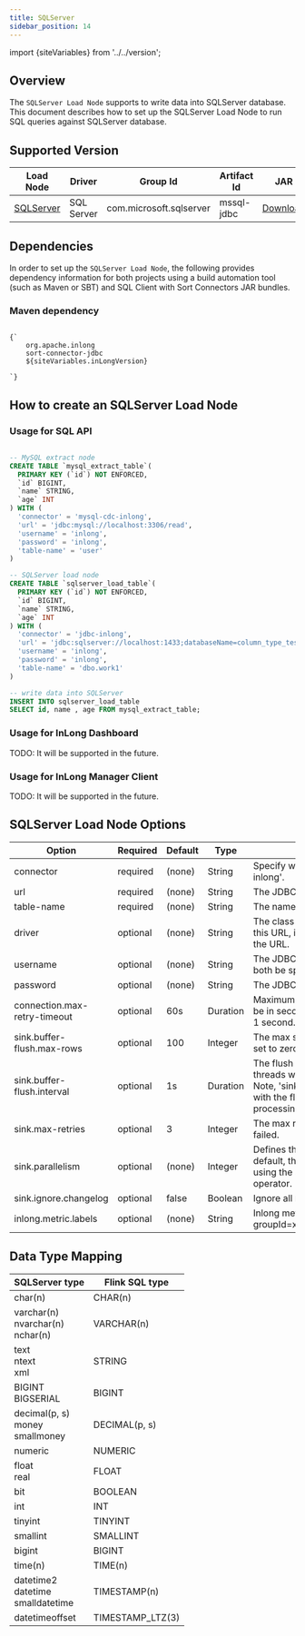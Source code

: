```yaml
---
title: SQLServer
sidebar_position: 14
---
```


import {siteVariables} from '../../version';

## Overview

The `SQLServer Load Node` supports to write data into SQLServer database. This document describes how to set up the SQLServer Load
Node to run SQL queries against SQLServer database.

## Supported Version

| Load Node                | Driver | Group Id | Artifact Id | JAR |                                                                                                                                                                                                                                                                                                                                                                                       
|--------------------------|--------|----------|-------------|-----|
| [SQLServer](./sqlserver.md) | SQL Server  | com.microsoft.sqlserver | mssql-jdbc | [Download](https://mvnrepository.com/artifact/com.microsoft.sqlserver/mssql-jdbc) |

## Dependencies

In order to set up the `SQLServer Load Node`, the following provides dependency information for both projects using a
build automation tool (such as Maven or SBT) and SQL Client with Sort Connectors JAR bundles.

### Maven dependency

<pre><code parentName="pre">
{`<dependency>
    <groupId>org.apache.inlong</groupId>
    <artifactId>sort-connector-jdbc</artifactId>
    <version>${siteVariables.inLongVersion}</version>
</dependency>
`}
</code></pre>

## How to create an SQLServer Load Node

### Usage for SQL API

```sql

-- MySQL extract node
CREATE TABLE `mysql_extract_table`(
  PRIMARY KEY (`id`) NOT ENFORCED,
  `id` BIGINT,
  `name` STRING,
  `age` INT
) WITH (
  'connector' = 'mysql-cdc-inlong',
  'url' = 'jdbc:mysql://localhost:3306/read',
  'username' = 'inlong',
  'password' = 'inlong',
  'table-name' = 'user'
)

-- SQLServer load node
CREATE TABLE `sqlserver_load_table`(
  PRIMARY KEY (`id`) NOT ENFORCED,
  `id` BIGINT,
  `name` STRING,
  `age` INT
) WITH (
  'connector' = 'jdbc-inlong',
  'url' = 'jdbc:sqlserver://localhost:1433;databaseName=column_type_test',
  'username' = 'inlong',
  'password' = 'inlong',
  'table-name' = 'dbo.work1'
)

-- write data into SQLServer
INSERT INTO sqlserver_load_table 
SELECT id, name , age FROM mysql_extract_table;  

```

### Usage for InLong Dashboard

TODO: It will be supported in the future.

### Usage for InLong Manager Client

TODO: It will be supported in the future.

## SQLServer Load Node Options

| Option | Required | Default | Type | Description |
|---------|----------|---------|------|------------|
| connector | required | (none) | String | Specify what connector to use, here should be 'jdbc-inlong'. |
| url | required | (none) | String | The JDBC database url. |
| table-name | required | (none) | String | The name of JDBC table to connect. |
| driver | optional | (none) | String | The class name of the JDBC driver to use to connect to this URL, if not set, it will automatically be derived from the URL. |
| username | optional | (none) | String | The JDBC user name. 'username' and 'password' must both be specified if any of them is specified. |
| password | optional | (none) | String | The JDBC password. |
| connection.max-retry-timeout | optional | 60s | Duration | Maximum timeout between retries. The timeout should be in second granularity and shouldn't be smaller than 1 second. |
| sink.buffer-flush.max-rows | optional | 100 | Integer | The max size of buffered records before flush. Can be set to zero to disable it. |
| sink.buffer-flush.interval | optional | 1s | Duration | The flush interval mills, over this time, asynchronous threads will flush data. Can be set to '0' to disable it. Note, 'sink.buffer-flush.max-rows' can be set to '0' with the flush interval set allowing for complete async processing of buffered actions. | |
| sink.max-retries | optional | 3 | Integer | The max retry times if writing records to database failed. |
| sink.parallelism | optional | (none) | Integer | Defines the parallelism of the JDBC sink operator. By default, the parallelism is determined by the framework using the same parallelism of the upstream chained operator. |
| sink.ignore.changelog | optional | false | Boolean |  Ignore all `RowKind`, ingest them as `INSERT`. |
| inlong.metric.labels | optional | (none) | String | Inlong metric label, format of value is groupId=xxgroup&streamId=xxstream&nodeId=xxnode. |

## Data Type Mapping

| SQLServer type | Flink SQL type |
|----------------|----------------|
| char(n)       | CHAR(n)        |
| varchar(n) <br/> nvarchar(n) <br/> nchar(n) | VARCHAR(n) |
| text <br/> ntext <br/> xml | STRING |
| BIGINT <br/> BIGSERIAL | BIGINT |
| decimal(p, s) <br/> money <br/> smallmoney | DECIMAL(p, s) |
| numeric  | NUMERIC |
| float <br/> real | FLOAT |
| bit | BOOLEAN |
| int | INT |
| tinyint | TINYINT |
| smallint | SMALLINT |
| bigint | BIGINT |
| time(n) | TIME(n) |
| datetime2 <br/> datetime <br/> smalldatetime | TIMESTAMP(n) |
| datetimeoffset | TIMESTAMP_LTZ(3) |